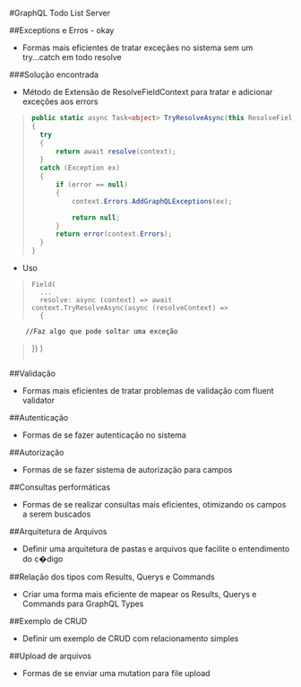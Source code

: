 #GraphQL Todo List Server

##Exceptions e Erros - okay
	
* Formas mais eficientes de tratar exceçães no sistema sem um try...catch em todo resolve

###Solução encontrada

* Método de Extensão de ResolveFieldContext para tratar e adicionar exceções aos errors
>~~~C#
>public static async Task<object> TryResolveAsync(this ResolveFieldContext<object> context, Func<ResolveFieldContext<object>, Task<object>> resolve, Func<ExecutionErrors, Task<object>> error = null)
>{
>	try
>	{
>		return await resolve(context);
>	}
>	catch (Exception ex)
>   {
>		if (error == null)
>		{
>			context.Errors.AddGraphQLExceptions(ex);
>
>			return null;
>		}
>       return error(context.Errors);
>	}
>}
>~~~

* Uso 
>~~~
>Field(
>	...
>	resolve: async (context) => await context.TryResolveAsync(async (resolveContext) =>
>	{
		//Faz algo que pode soltar uma exceção
>	})
>)
>~~~

##Validação

* Formas mais eficientes de tratar problemas de validação com fluent validator

##Autenticação

* Formas de se fazer autenticação no sistema

##Autorização

* Formas de se fazer sistema de autorização para campos

##Consultas performáticas

* Formas de se realizar consultas mais eficientes, otimizando os campos a serem buscados

##Arquitetura de Arquivos

* Definir uma arquitetura de pastas e arquivos que facilite o entendimento do c�digo

##Relação dos tipos com Results, Querys e Commands

* Criar uma forma mais eficiente de mapear os Results, Querys e Commands para GraphQL Types

##Exemplo de CRUD

* Definir um exemplo de CRUD com relacionamento simples

##Upload de arquivos

* Formas de se enviar uma mutation para file upload